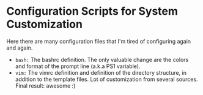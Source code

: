 Configuration Scripts for System Customization
==============================================

Here there are many configuration files that I'm tired 
of configuring again and again.

+ `bash:` The bashrc definition. The only valuable change are the colors and format of the prompt line (a.k.a PS1 variable).
+ `vim:` The vimrc definition and definition of the directory structure, in addition to the template files. Lot of customization from several sources. Final result: awesome :)

